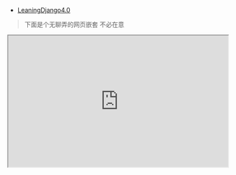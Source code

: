 - [LeaningDjango4.0](src/myknowledge/Django/LeaningDjango4.0.md)

<!-- [RDF API 指南](http://drf.jiuyou.info ':include :type=iframe width=100% height=400px') -->

<!-- [cinwell website](https://cinwell.com ':includ :type=iframe width=100% height=400px') -->

<!-- 2 -->


<!-- 3 -->

> 下面是个无聊弄的网页嵌套 不必在意
<div style="position: relative; padding: 30% 45%;">
<iframe style="position: absolute; width: 100%; height: 100%; left: 0; top: 0;" src="http://drf.jiuyou.info" frameborder="1" scrolling="yes" width="320" height="240" allowfullscreen
</iframe>
</div>

<iframe id="inlineFrameExample"
    title="Inline Frame Example"
    width="300"
    height="200"
    src="https://www.openstreetmap.org/export/embed.html?bbox=-0.004017949104309083%2C51.47612752641776%2C0.00030577182769775396%2C51.478569861898606&layer=mapnik">
</iframe>